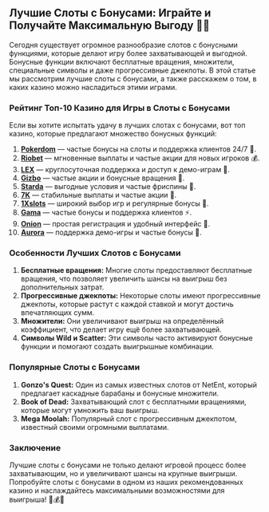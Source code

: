 ## Лучшие Слоты с Бонусами: Играйте и Получайте Максимальную Выгоду 🎰💎

Сегодня существует огромное разнообразие слотов с бонусными функциями, которые делают игру более захватывающей и выгодной. Бонусные функции включают бесплатные вращения, множители, специальные символы и даже прогрессивные джекпоты. В этой статье мы рассмотрим лучшие слоты с бонусами, а также расскажем о том, в каких казино можно насладиться этими играми.

### Рейтинг Топ-10 Казино для Игры в Слоты с Бонусами

Если вы хотите испытать удачу в лучших слотах с бонусами, вот топ казино, которые предлагают множество бонусных функций:

1. **[Pokerdom](https://brandplay.link/4k77v2yx)** — частые бонусы на слоты и поддержка клиентов 24/7 🎲.
2. **[Riobet](https://brandplay.link/7xBLTPyj)** — мгновенные выплаты и частые акции для новых игроков 💰.
3. **[LEX](https://brandplay.link/zW4hdDFV)** — круглосуточная поддержка и доступ к демо-играм 🎉.
4. **[Gizbo](https://brandplay.link/bprXw4YV)** — частые акции и бонусные вращения 🎁.
5. **[Starda](https://brandplay.link/fB7xwRFL)** — выгодные условия и частые фриспины 🎈.
6. **[7K](https://brandplay.link/BvQyFShp)** — стабильные выплаты и частые акции 🎯.
7. **[1Xslots](https://brandplay.link/hSB1khtr)** — широкий выбор игр и регулярные бонусы 🌟.
8. **[Gama](https://brandplay.link/j6NMKsDz)** — частые бонусы и поддержка клиентов ⚡.
9. **[Onion](https://brandplay.link/zBGRVpQ9)** — простая регистрация и удобный интерфейс 🎰.
10. **[Aurora](https://10trafic-stat2.com/click/668546556bcc6313411604bd/6766/13032/subaccount)** — поддержка демо-игры и частые бонусы 💎.

### Особенности Лучших Слотов с Бонусами

1. **Бесплатные вращения:** Многие слоты предоставляют бесплатные вращения, что позволяет увеличить шансы на выигрыш без дополнительных затрат.
2. **Прогрессивные джекпоты:** Некоторые слоты имеют прогрессивные джекпоты, которые растут с каждой ставкой и могут достичь впечатляющих сумм.
3. **Множители:** Они увеличивают выигрыш на определённый коэффициент, что делает игру ещё более захватывающей.
4. **Символы Wild и Scatter:** Эти символы часто активируют бонусные функции и помогают создать выигрышные комбинации.

### Популярные Слоты с Бонусами

1. **Gonzo's Quest:** Один из самых известных слотов от NetEnt, который предлагает каскадные барабаны и бонусные множители.
2. **Book of Dead:** Захватывающий слот с бесплатными вращениями, которые могут умножить ваш выигрыш.
3. **Mega Moolah:** Популярный слот с прогрессивным джекпотом, известный своими огромными выплатами.

### Заключение

Лучшие слоты с бонусами не только делают игровой процесс более захватывающим, но и увеличивают шансы на крупные выигрыши. Попробуйте слоты с бонусами в одном из наших рекомендованных казино и наслаждайтесь максимальными возможностями для выигрыша! 🎉💰💸
